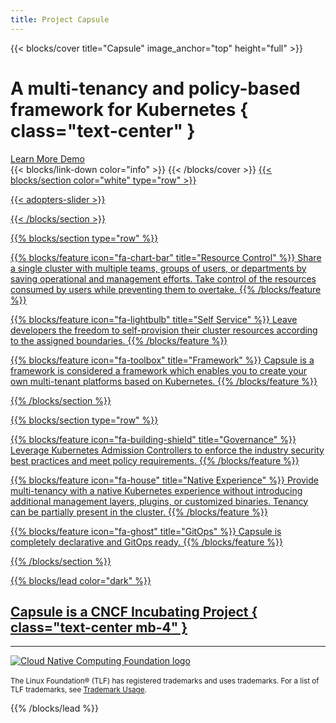 ```yaml
---
title: Project Capsule
---
```


{{< blocks/cover title="Capsule" image_anchor="top" height="full" >}}
# A multi-tenancy and policy-based framework for Kubernetes { class="text-center" }
<div class="mt-5 mx-auto">
<a class="btn btn-lg btn-primary me-3 mb-4" href="/docs/overview">
  Learn More <i class="fas fa-arrow-alt-circle-right ms-2"></i>
</a>

<a class="btn btn-lg btn-primary me-3 mb-4" href="https://killercoda.com/peak-scale/course/playgrounds/capsule">
  Demo <i class="fas fa-arrow-alt-circle-right ms-2"></i>
</a>
</div>
{{< blocks/link-down color="info" >}}
{{< /blocks/cover >}}


<a href="/adopters">
{{< blocks/section color="white" type="row" >}}

{{< adopters-slider >}}

{{< /blocks/section >}}

{{% blocks/section  type="row" %}}

{{% blocks/feature icon="fa-chart-bar" title="Resource Control" %}}
Share a single cluster with multiple teams, groups of users, or departments by saving operational and management efforts. Take control of the resources consumed by users while preventing them to overtake.
{{% /blocks/feature %}}

{{% blocks/feature icon="fa-lightbulb" title="Self Service" %}}
Leave developers the freedom to self-provision their cluster resources according to the assigned boundaries.
{{% /blocks/feature %}}


{{% blocks/feature icon="fa-toolbox" title="Framework" %}}
Capsule is a framework is considered a framework which enables you to create your own multi-tenant platforms based on Kubernetes.
{{% /blocks/feature %}}


{{% /blocks/section %}}





{{% blocks/section type="row" %}}

{{% blocks/feature icon="fa-building-shield" title="Governance" %}}
Leverage Kubernetes Admission Controllers to enforce the industry security best practices and meet policy requirements.
{{% /blocks/feature %}}

{{% blocks/feature icon="fa-house" title="Native Experience" %}}
Provide multi-tenancy with a native Kubernetes experience without introducing additional management layers, plugins, or customized binaries. Tenancy can be partially present in the cluster.
{{% /blocks/feature %}}

{{% blocks/feature icon="fa-ghost" title="GitOps" %}}
Capsule is completely declarative and GitOps ready.
{{% /blocks/feature %}}

{{% /blocks/section %}}


{{% blocks/lead color="dark" %}}

## Capsule is a CNCF Incubating Project { class="text-center mb-4" }

---

<a href="https://www.cncf.io" target="blank">
	<img class="cncf-logo img-fluid" src="/images/icons/cncf.png" alt="Cloud Native Computing Foundation logo">
</a>

<br/>
<br/>

<div class="mt-8 mx-auto">
	<small class="text-white">The Linux Foundation® (TLF) has registered trademarks and uses trademarks. For a list of TLF trademarks, see <a href="https://www.linuxfoundation.org/trademark-usage/">Trademark Usage</a>.</small>
</div>

{{% /blocks/lead %}}